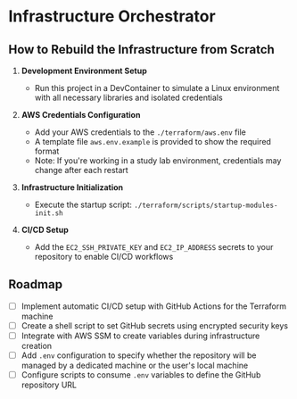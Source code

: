 # Infrastructure Orchestrator

## How to Rebuild the Infrastructure from Scratch

1. **Development Environment Setup**
   - Run this project in a DevContainer to simulate a Linux environment with all necessary libraries and isolated credentials

2. **AWS Credentials Configuration**
   - Add your AWS credentials to the `./terraform/aws.env` file
   - A template file `aws.env.example` is provided to show the required format
   - Note: If you're working in a study lab environment, credentials may change after each restart

3. **Infrastructure Initialization**
   - Execute the startup script: `./terraform/scripts/startup-modules-init.sh`

4. **CI/CD Setup**
   - Add the `EC2_SSH_PRIVATE_KEY` and `EC2_IP_ADDRESS` secrets to your repository to enable CI/CD workflows

## Roadmap

- [ ] Implement automatic CI/CD setup with GitHub Actions for the Terraform machine
- [ ] Create a shell script to set GitHub secrets using encrypted security keys
- [ ] Integrate with AWS SSM to create variables during infrastructure creation
- [ ] Add `.env` configuration to specify whether the repository will be managed by a dedicated machine or the user's local machine
- [ ] Configure scripts to consume `.env` variables to define the GitHub repository URL
